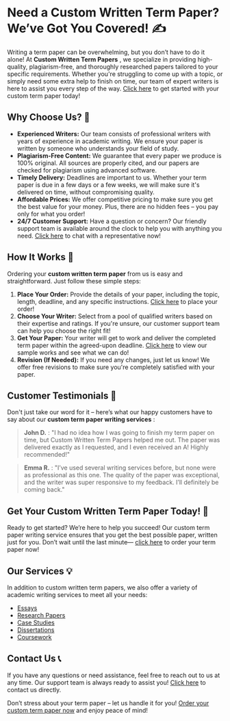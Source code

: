 # Need a Custom Written Term Paper? We’ve Got You Covered! ✍️

Writing a term paper can be overwhelming, but you don’t have to do it alone! At **Custom Written Term Papers** , we specialize in providing high-quality, plagiarism-free, and thoroughly researched papers tailored to your specific requirements. Whether you're struggling to come up with a topic, or simply need some extra help to finish on time, our team of expert writers is here to assist you every step of the way. [Click here](https://tinyurl.com/topessay?keyword=custom+written+term+paper) to get started with your custom term paper today!

## Why Choose Us? 🤔

- **Experienced Writers:** Our team consists of professional writers with years of experience in academic writing. We ensure your paper is written by someone who understands your field of study.
- **Plagiarism-Free Content:** We guarantee that every paper we produce is 100% original. All sources are properly cited, and our papers are checked for plagiarism using advanced software.
- **Timely Delivery:** Deadlines are important to us. Whether your term paper is due in a few days or a few weeks, we will make sure it's delivered on time, without compromising quality.
- **Affordable Prices:** We offer competitive pricing to make sure you get the best value for your money. Plus, there are no hidden fees – you pay only for what you order!
- **24/7 Customer Support:** Have a question or concern? Our friendly support team is available around the clock to help you with anything you need. [Click here](https://tinyurl.com/topessay?keyword=custom+written+term+paper) to chat with a representative now!

## How It Works 📝

Ordering your **custom written term paper** from us is easy and straightforward. Just follow these simple steps:

1. **Place Your Order:** Provide the details of your paper, including the topic, length, deadline, and any specific instructions. [Click here](https://tinyurl.com/topessay?keyword=custom+written+term+paper) to place your order!
2. **Choose Your Writer:** Select from a pool of qualified writers based on their expertise and ratings. If you're unsure, our customer support team can help you choose the right fit!
3. **Get Your Paper:** Your writer will get to work and deliver the completed term paper within the agreed-upon deadline. [Click here](https://tinyurl.com/topessay?keyword=custom+written+term+paper) to view our sample works and see what we can do!
4. **Revision (If Needed):** If you need any changes, just let us know! We offer free revisions to make sure you're completely satisfied with your paper.

## Customer Testimonials 🌟

Don't just take our word for it – here’s what our happy customers have to say about our **custom term paper writing services** :

> **John D.** : "I had no idea how I was going to finish my term paper on time, but Custom Written Term Papers helped me out. The paper was delivered exactly as I requested, and I even received an A! Highly recommended!"

> **Emma R.** : "I’ve used several writing services before, but none were as professional as this one. The quality of the paper was exceptional, and the writer was super responsive to my feedback. I’ll definitely be coming back."

## Get Your Custom Written Term Paper Today! 💼

Ready to get started? We’re here to help you succeed! Our custom term paper writing service ensures that you get the best possible paper, written just for you. Don’t wait until the last minute— [click here](https://tinyurl.com/topessay?keyword=custom+written+term+paper) to order your term paper now!

## Our Services 💡

In addition to custom written term papers, we also offer a variety of academic writing services to meet all your needs:

- [Essays](https://tinyurl.com/topessay?keyword=custom+written+term+paper)
- [Research Papers](https://tinyurl.com/topessay?keyword=custom+written+term+paper)
- [Case Studies](https://tinyurl.com/topessay?keyword=custom+written+term+paper)
- [Dissertations](https://tinyurl.com/topessay?keyword=custom+written+term+paper)
- [Coursework](https://tinyurl.com/topessay?keyword=custom+written+term+paper)

## Contact Us 📞

If you have any questions or need assistance, feel free to reach out to us at any time. Our support team is always ready to assist you! [Click here](https://tinyurl.com/topessay?keyword=custom+written+term+paper) to contact us directly.

Don’t stress about your term paper – let us handle it for you! [Order your custom term paper now](https://tinyurl.com/topessay?keyword=custom+written+term+paper) and enjoy peace of mind!
